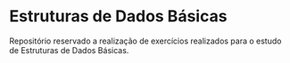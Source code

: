 # Estruturas de Dados Básicas
Repositório reservado a realização de exercícios realizados para o estudo de Estruturas de Dados Básicas.
